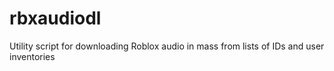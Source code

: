 # rbxaudiodl
Utility script for downloading Roblox audio in mass from lists of IDs and user inventories

